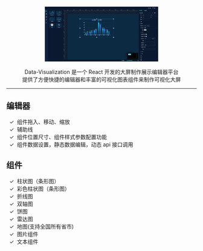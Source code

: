 <div align="center">

<a href="http://datav.kedachen.com/" rel="nofollow"><img src="./2022-7-16.png" alt="" width="300"></a>

Data-Visualization 是一个 React 开发的大屏制作展示编辑器平台</br>
提供了方便快捷的编辑器和丰富的可视化图表组件来制作可视化大屏

</div>

---

## 编辑器

&nbsp;&nbsp;✓&nbsp; 组件拖入、移动、缩放 </br>
&nbsp;&nbsp;✓&nbsp; 辅助线 </br>
&nbsp;&nbsp;✓&nbsp; 组件位置尺寸、组件样式参数配置功能 </br>
&nbsp;&nbsp;✓&nbsp; 组件数据设置，静态数据编辑，动态 api 接口调用</br>

## 组件

&nbsp;&nbsp;✓&nbsp; 柱状图（条形图） </br>
&nbsp;&nbsp;✓&nbsp; 彩色柱状图（条形图） </br>
&nbsp;&nbsp;✓&nbsp; 折线图 </br>
&nbsp;&nbsp;✓&nbsp; 双轴图</br>
&nbsp;&nbsp;✓&nbsp; 饼图</br>
&nbsp;&nbsp;✓&nbsp; 雷达图</br>
&nbsp;&nbsp;✓&nbsp; 地图(支持全国所有省市)</br>
&nbsp;&nbsp;✓&nbsp; 图片组件</br>
&nbsp;&nbsp;✓&nbsp; 文本组件</br>

